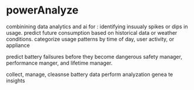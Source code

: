 # powerAnalyze
combinining data analytics and ai for : identifying insuualy spikes or dips in usage. predict future consumption based on historical data or weather conditions. categorize usage patterns by time of day, user activity, or appliance

predict battery failsures before they become dangerous
safety manager, performance manger, and lifetime manager.

collect, manage, cleasnse battery data
perform analyzation
genea te insights